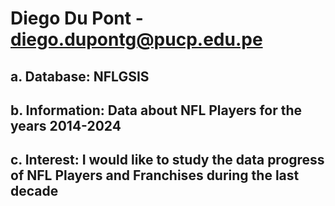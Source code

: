 # Diego Du Pont - diego.dupontg@pucp.edu.pe
## a. Database: NFLGSIS
## b. Information: Data about NFL Players for the years 2014-2024
## c. Interest: I would like to study the data progress of NFL Players and Franchises during the last decade
